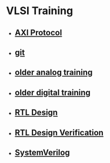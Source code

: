 # VLSI Training
  - ## [AXI Protocol](AXI_Protocol.md)
  - ## [git](git.md)
  - ## [older analog training](older_analog_training.md)
  - ## [older digital training](older_digital_training.md)
  - ## [RTL Design](RTL_Design.md)
  - ## [RTL Design Verification](RTL_Design_Verification.md)
  - ## [SystemVerilog](SystemVerilog.md)

